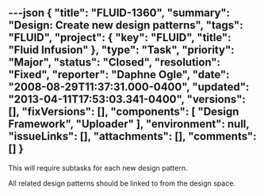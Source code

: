 ---json
{
  "title": "FLUID-1360",
  "summary": "Design:  Create new design patterns",
  "tags": "FLUID",
  "project": {
    "key": "FLUID",
    "title": "Fluid Infusion"
  },
  "type": "Task",
  "priority": "Major",
  "status": "Closed",
  "resolution": "Fixed",
  "reporter": "Daphne Ogle",
  "date": "2008-08-29T11:37:31.000-0400",
  "updated": "2013-04-11T17:53:03.341-0400",
  "versions": [],
  "fixVersions": [],
  "components": [
    "Design Framework",
    "Uploader"
  ],
  "environment": null,
  "issueLinks": [],
  "attachments": [],
  "comments": []
}
---
This will require subtasks for each new design pattern.

All related design patterns should be linked to from the design space.

        